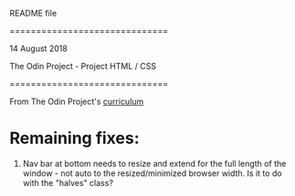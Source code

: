 README file

==============================

14 August 2018

The Odin Project - Project HTML / CSS

==============================



From The Odin Project's [curriculum](http://www.theodinproject.com/courses/web-development-101/lessons/html-css)


Remaining fixes: 
==============================
1. Nav bar at bottom needs to resize and extend for the full length of the window - not auto to the resized/minimized browser width. Is it to do with the "halves" class?